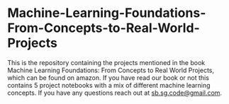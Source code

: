 # Machine-Learning-Foundations-From-Concepts-to-Real-World-Projects
This is the repository containing the projects mentioned in the book Machine Learning Foundations: From Concepts to Real World Projects, which can be found on amazon. If you have read our book or not this contains 5 project notebooks with a mix of different machine learning concepts. If you have any questions reach out at sb.sg.code@gmail.com.

